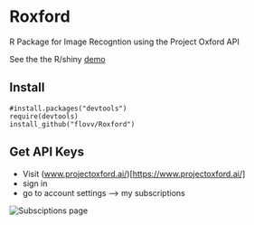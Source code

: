 # Roxford
R Package for Image Recogntion using the Project Oxford API

See the the R/shiny [demo](https://flovv.shinyapps.io/image-shiny)


## Install
```
#install.packages("devtools")
require(devtools)
install_github("flovv/Roxford")
```

## Get API Keys
* Visit (www.projectoxford.ai/)[https://www.projectoxford.ai/]
* sign in
* go to account settings --> my subscriptions

![Subsciptions page](https://raw.githubusercontent.com/flovv/Roxford/master/oxford.jpg)
